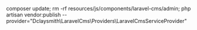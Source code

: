 composer update; rm -rf resources/js/components/laravel-cms/admin; php artisan vendor:publish --provider="Dclaysmith\LaravelCms\Providers\LaravelCmsServiceProvider"

